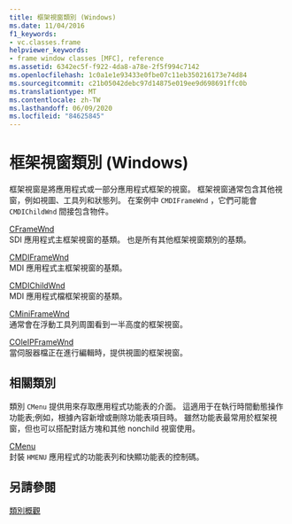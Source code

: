 ```yaml
---
title: 框架視窗類別 (Windows)
ms.date: 11/04/2016
f1_keywords:
- vc.classes.frame
helpviewer_keywords:
- frame window classes [MFC], reference
ms.assetid: 6342ec5f-f922-4da8-a78e-2f5f994c7142
ms.openlocfilehash: 1c0a1e1e93433e0fbe07c11eb350216173e74d84
ms.sourcegitcommit: c21b05042debc97d14875e019ee9d698691ffc0b
ms.translationtype: MT
ms.contentlocale: zh-TW
ms.lasthandoff: 06/09/2020
ms.locfileid: "84625845"
---
```

# <a name="frame-window-classes-windows"></a>框架視窗類別 (Windows)

框架視窗是將應用程式或一部分應用程式框架的視窗。 框架視窗通常包含其他視窗，例如視圖、工具列和狀態列。 在案例中 `CMDIFrameWnd` ，它們可能會 `CMDIChildWnd` 間接包含物件。

[CFrameWnd](reference/cframewnd-class.md)<br/>
SDI 應用程式主框架視窗的基類。 也是所有其他框架視窗類別的基類。

[CMDIFrameWnd](reference/cmdiframewnd-class.md)<br/>
MDI 應用程式主框架視窗的基類。

[CMDIChildWnd](reference/cmdichildwnd-class.md)<br/>
MDI 應用程式檔框架視窗的基類。

[CMiniFrameWnd](reference/cminiframewnd-class.md)<br/>
通常會在浮動工具列周圍看到一半高度的框架視窗。

[COleIPFrameWnd](reference/coleipframewnd-class.md)<br/>
當伺服器檔正在進行編輯時，提供視圖的框架視窗。

## <a name="related-class"></a>相關類別

類別 `CMenu` 提供用來存取應用程式功能表的介面。 這適用于在執行時間動態操作功能表;例如，根據內容新增或刪除功能表項目時。 雖然功能表最常用於框架視窗，但也可以搭配對話方塊和其他 nonchild 視窗使用。

[CMenu](reference/cmenu-class.md)<br/>
封裝 `HMENU` 應用程式的功能表列和快顯功能表的控制碼。

## <a name="see-also"></a>另請參閱

[類別概觀](class-library-overview.md)
